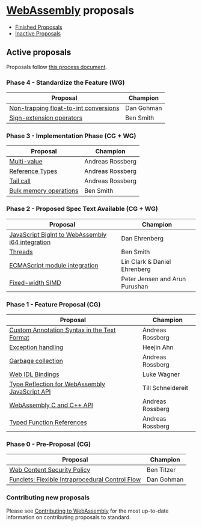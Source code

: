 # [WebAssembly][webassembly_specification] proposals

- [Finished Proposals](finished-proposals.md)
- [Inactive Proposals](inactive-proposals.md)

## Active proposals

Proposals follow [this process document](https://github.com/WebAssembly/meetings/blob/master/process/phases.md).

### Phase 4 - Standardize the Feature (WG)

| Proposal                                                                       | Champion   |
| ------------------------------------------------------------------------------ | ---------- |
| [Non-trapping float-to-int conversions][non-trapping_float-to-int_conversions] | Dan Gohman |
| [Sign-extension operators][sign-extension_operators]                           | Ben Smith  |

### Phase 3 - Implementation Phase (CG + WG)

| Proposal                                         | Champion         |
| ------------------------------------------------ | ---------------- |
| [Multi-value][multi-value]                       | Andreas Rossberg |
| [Reference Types][reference_types]               | Andreas Rossberg |
| [Tail call][tail_call]                           | Andreas Rossberg |
| [Bulk memory operations][bulk_memory_operations] | Ben Smith        |

### Phase 2 - Proposed Spec Text Available (CG + WG)

| Proposal                                                                                             | Champion                       |
| ---------------------------------------------------------------------------------------------------- | ------------------------------ |
| [JavaScript BigInt to WebAssembly i64 integration][javascript_bigint_to_webassembly_i64_integration] | Dan Ehrenberg                  |
| [Threads][threads]                                                                                   | Ben Smith                      |
| [ECMAScript module integration][ecmascript_module_integration]                                       | Lin Clark & Daniel Ehrenberg   |
| [Fixed-width SIMD][fixed-width_simd]                                                                 | Peter Jensen and Arun Purushan |

### Phase 1 - Feature Proposal (CG)

| Proposal                                                                                         | Champion                         |
| ------------------------------------------------------------------------------------------------ | -------------------------------- |
| [Custom Annotation Syntax in the Text Format][custom_annotation_syntax_in_the_text_format]       | Andreas Rossberg                 |
| [Exception handling][exception_handling]                                                         | Heejin Ahn                       |
| [Garbage collection][garbage_collection]                                                         | Andreas Rossberg                 |
| [Web IDL Bindings][webidl_bindings]                                                              | Luke Wagner                      |
| [Type Reflection for WebAssembly JavaScript API][type_reflection_for_webassembly_javascript_api] | Till Schneidereit                |
| [WebAssembly C and C++ API][wasm_c_api]                                                          | Andreas Rossberg                 |
| [Typed Function References][function_references]                                                 | Andreas Rossberg                 |

### Phase 0 - Pre-Proposal (CG)

| Proposal                                                   | Champion         |
| ---------------------------------------------------------- | ---------------- |
| [Web Content Security Policy][web_content_security_policy] | Ben Titzer       |
| [Funclets: Flexible Intraprocedural Control Flow][funclets]| Dan Gohman       |

### Contributing new proposals

Please see [Contributing to WebAssembly](https://github.com/WebAssembly/design/blob/master/Contributing.md) for the most up-to-date information on contributing proposals to standard.

[bulk_memory_operations]: https://github.com/webassembly/bulk-memory-operations
[custom_annotation_syntax_in_the_text_format]: https://github.com/WebAssembly/annotations/blob/master/proposals/annotations/Overview.md
[ecmascript_module_integration]: https://github.com/webassembly/esm-integration
[exception_handling]: https://github.com/WebAssembly/exception-handling/blob/master/proposals/Exceptions.md
[fixed-width_simd]: https://github.com/webassembly/simd/blob/master/proposals/simd/SIMD.md
[function_references]: https://github.com/WebAssembly/function-references
[garbage_collection]: https://github.com/webassembly/gc/blob/master/proposals/gc/Overview.md
[webidl_bindings]: https://github.com/WebAssembly/webidl-bindings/blob/master/proposals/webidl-bindings/Explainer.md
[javascript_bigint_to_webassembly_i64_integration]: https://github.com/WebAssembly/JS-BigInt-integration
[non-trapping_float-to-int_conversions]: https://github.com/WebAssembly/nontrapping-float-to-int-conversions
[multi-value]: https://github.com/WebAssembly/multi-value
[reference_types]: https://github.com/WebAssembly/reference-types
[sign-extension_operators]: https://github.com/WebAssembly/sign-extension-ops/blob/master/proposals/sign-extension-ops/Overview.md
[tail_call]: https://github.com/webassembly/tail-call
[threads]: https://github.com/webassembly/threads/blob/master/proposals/threads/Overview.md
[type_reflection_for_webassembly_javascript_api]: https://github.com/webassembly/js-types/blob/master/proposals/js-types/Overview.md
[wasm_c_api]: https://github.com/WebAssembly/wasm-c-api
[web_content_security_policy]: https://github.com/WebAssembly/content-security-policy/blob/master/proposals/CSP.md
[webassembly_specification]: https://github.com/WebAssembly/spec
[funclets]: https://github.com/WebAssembly/funclets
